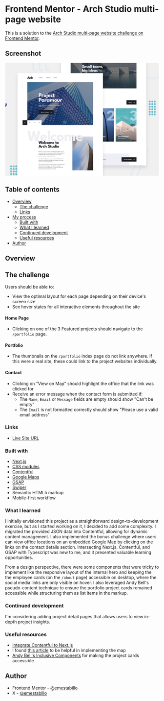 # Frontend Mentor - Arch Studio multi-page website

This is a solution to the [Arch Studio multi-page website challenge on Frontend Mentor](https://www.frontendmentor.io/challenges/arch-studio-multipage-website-wNIbOFYR6).

## Screenshot

![](public/preview.jpg)

## Table of contents

- [Overview](#overview)
  - [The challenge](#the-challenge)
  - [Links](#links)
- [My process](#my-process)
  - [Built with](#built-with)
  - [What I learned](#what-i-learned)
  - [Continued development](#continued-development)
  - [Useful resources](#useful-resources)
- [Author](#author)

## Overview

## The challenge

Users should be able to:

- View the optimal layout for each page depending on their device's screen size
- See hover states for all interactive elements throughout the site

#### Home Page

- Clicking on one of the 3 Featured projects should navigate to the `/portfolio` page.

#### Portfolio

- The thumbnails on the `/portfolio` index page do not link anywhere. If this were a real site, these could link to the project websites individually.

#### Contact

- Clicking on "View on Map" should highlight the office that the link was clicked for
- Receive an error message when the contact form is submitted if:
  - The `Name`, `Email` or `Message` fields are empty should show "Can't be empty"
  - The `Email` is not formatted correctly should show "Please use a valid email address"

### Links

<!-- - Solution URL: [Add solution URL here](https://your-solution-url.com) -->

- [Live Site URL](https://arch-studio-alpha.vercel.app/)

### Built with

- [Next.js](https://nextjs.org/)
- [CSS modules](https://css-tricks.com/css-modules-part-1-need/)
- [Contentful](https://www.contentful.com/)
- [Google Maps](https://developers.google.com/maps/documentation/javascript)
- [GSAP](https://gsap.com/)
- [Swiper](https://swiperjs.com/)
- Semantic HTML5 markup
- Mobile-first workflow

### What I learned

I initially envisioned this project as a straightforward design-to-development exercise, but as I started working on it, I decided to add some complexity. I migrated the provided JSON data into Contentful, allowing for dynamic content management. I also implemented the bonus challenge where users can view office locations on an embedded Google Map by clicking on the links on the contact details section. Intersecting Next.js, Contentful, and GSAP with Typescript was new to me, and it presented valuable learning opportunities.

From a design perspective, there were some components that were tricky to implement like the responsive layout of the internal hero and keeping the the employee cards (on the `/about` page) accessible on desktop, where the social media links are only visible on hover. I also leveraged Andy Bell's pseudo-content technique to ensure the portfolio project cards remained accessible while structuring them as list items in the markup.

### Continued development

I'm considering adding project detail pages that allows users to view in-depth project insights.

### Useful resources

- [Integrate Contentful to Next.js](https://www.contentful.com/blog/integrate-contentful-next-js-app-router/)
- I found [this article](https://www.99darshan.com/posts/interactive-maps-using-nextjs-and-google-maps) to be helpful in implementing the map
- [Andy Bell's Inclusive Components](https://inclusive-components.design/cards/) for making the project cards accessible

## Author

- Frontend Mentor - [@emestabillo](https://www.frontendmentor.io/profile/emestabillo)
- X - [@emestabillo](https://www.x.com/emestabillo)
